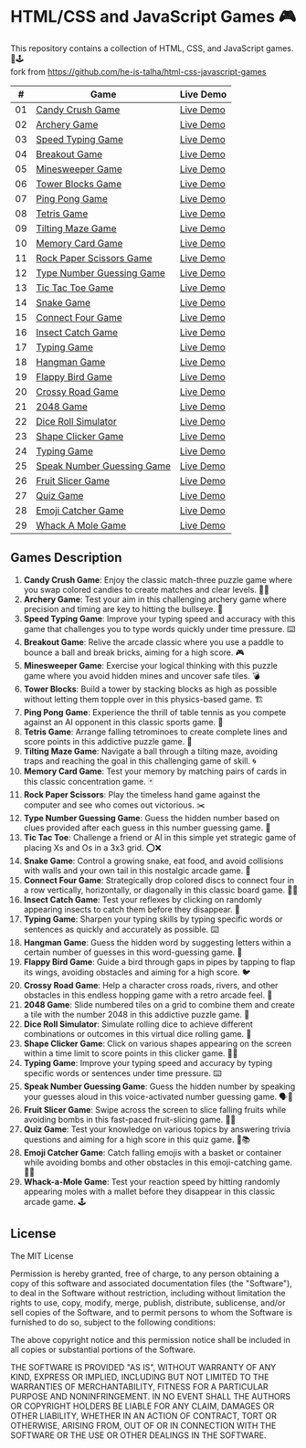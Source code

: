 # HTML/CSS and JavaScript Games 🎮

This repository contains a collection of HTML, CSS, and JavaScript games. 🎯🕹</br>
fork from https://github.com/he-is-talha/html-css-javascript-games

|  #  | Game                                           | Live Demo |
| :-: | ---------------------------------------------- | --------- |
| 01  | [Candy Crush Game](https://github.com/leoncoolmoon/html-css-javascript-games/tree/main/01-Candy-Crush-Game)     | [Live Demo](https://leoncoolmoon.github.io/html-css-javascript-games/01-Candy-Crush-Game/) |
| 02  | [Archery Game](https://github.com/leoncoolmoon/html-css-javascript-games/tree/main/02-Archery-Game)     | [Live Demo](https://leoncoolmoon.github.io/html-css-javascript-games/02-Archery-Game/) |
| 03  | [Speed Typing Game](https://github.com/leoncoolmoon/html-css-javascript-games/tree/main/03-Speed-Typing-Game) | [Live Demo](https://leoncoolmoon.github.io/html-css-javascript-games/03-Speed-Typing-Game/) |
| 04  | [Breakout Game](https://github.com/leoncoolmoon/html-css-javascript-games/tree/main/04-Breakout-Game)           | [Live Demo](https://leoncoolmoon.github.io/html-css-javascript-games/04-Breakout-Game/) |
| 05  | [Minesweeper Game](https://github.com/leoncoolmoon/html-css-javascript-games/tree/main/05-Minesweeper-Game)       | [Live Demo](https://leoncoolmoon.github.io/html-css-javascript-games/05-Minesweeper-Game/) |
| 06  | [Tower Blocks Game](https://github.com/leoncoolmoon/html-css-javascript-games/tree/main/06-Tower-Blocks) | [Live Demo](https://leoncoolmoon.github.io/html-css-javascript-games/06-Tower-Blocks/) |
| 07  | [Ping Pong Game](https://github.com/leoncoolmoon/html-css-javascript-games/tree/main/07-Ping-Pong-Game) | [Live Demo](https://leoncoolmoon.github.io/html-css-javascript-games/07-Ping-Pong-Game/) |
| 08  | [Tetris Game](https://github.com/leoncoolmoon/html-css-javascript-games/tree/main/08-Tetris-Game) | [Live Demo](https://leoncoolmoon.github.io/html-css-javascript-games/08-Tetris-Game/) |
| 09  | [Tilting Maze Game](https://github.com/leoncoolmoon/html-css-javascript-games/tree/main/09-Tilting-Maze-Game)       | [Live Demo](https://leoncoolmoon.github.io/html-css-javascript-games/09-Tilting-Maze-Game/) |
| 10  | [Memory Card Game](https://github.com/leoncoolmoon/html-css-javascript-games/tree/main/10-Memory-Card-Game)                   | [Live Demo](https://leoncoolmoon.github.io/html-css-javascript-games/10-Memory-Card-Game/) |
| 11  | [Rock Paper Scissors Game](https://github.com/leoncoolmoon/html-css-javascript-games/tree/main/11-Rock-Paper-Scissors)                   | [Live Demo](https://leoncoolmoon.github.io/html-css-javascript-games/11-Rock-Paper-Scissors/) |
| 12  | [Type Number Guessing Game](https://github.com/leoncoolmoon/html-css-javascript-games/tree/main/12-Type-Number-Guessing-Game)                   | [Live Demo](https://leoncoolmoon.github.io/html-css-javascript-games/12-Type-Number-Guessing-Game/) |
| 13  | [Tic Tac Toe Game](https://github.com/leoncoolmoon/html-css-javascript-games/tree/main/13-Tic-Tac-Toe)                   | [Live Demo](https://leoncoolmoon.github.io/html-css-javascript-games/13-Tic-Tac-Toe/) |
| 14  | [Snake Game](https://github.com/leoncoolmoon/html-css-javascript-games/tree/main/14-Snake-Game)                   | [Live Demo](https://leoncoolmoon.github.io/html-css-javascript-games/14-Snake-Game/) |
| 15  | [Connect Four Game](https://github.com/leoncoolmoon/html-css-javascript-games/tree/main/15-Connect-Four-Game)                   | [Live Demo](https://leoncoolmoon.github.io/html-css-javascript-games/15-Connect-Four-Game/) |
| 16  | [Insect Catch Game](https://github.com/leoncoolmoon/html-css-javascript-games/tree/main/16-Insect-Catch-Game)                   | [Live Demo](https://leoncoolmoon.github.io/html-css-javascript-games/16-Insect-Catch-Game/) |
| 17  | [Typing Game](https://github.com/leoncoolmoon/html-css-javascript-games/tree/main/17-Typing-Game)                   | [Live Demo](https://leoncoolmoon.github.io/html-css-javascript-games/17-Typing-Game/) |
| 18  | [Hangman Game](https://github.com/leoncoolmoon/html-css-javascript-games/tree/main/18-Hangman-Game)                   | [Live Demo](https://leoncoolmoon.github.io/html-css-javascript-games/18-Hangman-Game/) |
| 19  | [Flappy Bird Game](https://github.com/leoncoolmoon/html-css-javascript-games/tree/main/19-Flappy-Bird-Game)                   | [Live Demo](https://leoncoolmoon.github.io/html-css-javascript-games/19-Flappy-Bird-Game/) |
| 20  | [Crossy Road Game](https://github.com/leoncoolmoon/html-css-javascript-games/tree/main/20-Crossy-Road-Game)                   | [Live Demo](https://leoncoolmoon.github.io/html-css-javascript-games/20-Crossy-Road-Game/) |
| 21  | [2048 Game](https://github.com/leoncoolmoon/html-css-javascript-games/tree/main/21-2048-Game)                   | [Live Demo](https://leoncoolmoon.github.io/html-css-javascript-games/21-2048-Game/) |
| 22  | [Dice Roll Simulator](https://github.com/leoncoolmoon/html-css-javascript-games/tree/main/22-Dice-Roll-Simulator)                   | [Live Demo](https://leoncoolmoon.github.io/html-css-javascript-games/22-Dice-Roll-Simulator/) |
| 23  | [Shape Clicker Game](https://github.com/leoncoolmoon/html-css-javascript-games/tree/main/23-Shape-Clicker-Game)                   | [Live Demo](https://leoncoolmoon.github.io/html-css-javascript-games/23-Shape-Clicker-Game/) |
| 24  | [Typing Game](https://github.com/leoncoolmoon/html-css-javascript-games/tree/main/24-Typing-Game)                   | [Live Demo](https://leoncoolmoon.github.io/html-css-javascript-games/24-Typing-Game/) |
| 25  | [Speak Number Guessing Game](https://github.com/leoncoolmoon/html-css-javascript-games/tree/main/25-Speak-Number-Guessing-Game)                   | [Live Demo](https://leoncoolmoon.github.io/html-css-javascript-games/25-Speak-Number-Guessing-Game/) |
| 26  | [Fruit Slicer Game](https://github.com/leoncoolmoon/html-css-javascript-games/tree/main/26-Fruit-Slicer-Game)                   | [Live Demo](https://leoncoolmoon.github.io/html-css-javascript-games/26-Fruit-Slicer-Game/) |
| 27  | [Quiz Game](https://github.com/leoncoolmoon/html-css-javascript-games/tree/main/27-Quiz-Game)                   | [Live Demo](https://leoncoolmoon.github.io/html-css-javascript-games/27-Quiz-Game/) |
| 28  | [Emoji Catcher Game](https://github.com/leoncoolmoon/html-css-javascript-games/tree/main/28-Emoji-Catcher-Game)                   | [Live Demo](https://leoncoolmoon.github.io/html-css-javascript-games/28-Emoji-Catcher-Game/) |
| 29  | [Whack A Mole Game](https://github.com/leoncoolmoon/html-css-javascript-games/tree/main/29-Whack-A-Mole-Game)                   | [Live Demo](https://leoncoolmoon.github.io/html-css-javascript-games/29-Whack-A-Mole-Game/) |

## Games Description

1. **Candy Crush Game**: Enjoy the classic match-three puzzle game where you swap colored candies to create matches and clear levels. 🍬🍭
2. **Archery Game**: Test your aim in this challenging archery game where precision and timing are key to hitting the bullseye. 🏹
3. **Speed Typing Game**: Improve your typing speed and accuracy with this game that challenges you to type words quickly under time pressure. ⌨️
4. **Breakout Game**: Relive the arcade classic where you use a paddle to bounce a ball and break bricks, aiming for a high score. 🎮
5. **Minesweeper Game**: Exercise your logical thinking with this puzzle game where you avoid hidden mines and uncover safe tiles. 💣
6. **Tower Blocks**: Build a tower by stacking blocks as high as possible without letting them topple over in this physics-based game. 🏗️
7. **Ping Pong Game**: Experience the thrill of table tennis as you compete against an AI opponent in this classic sports game. 🏓
8. **Tetris Game**: Arrange falling tetrominoes to create complete lines and score points in this addictive puzzle game. 🧱
9. **Tilting Maze Game**: Navigate a ball through a tilting maze, avoiding traps and reaching the goal in this challenging game of skill. 🌀
10. **Memory Card Game**: Test your memory by matching pairs of cards in this classic concentration game. 🃏
11. **Rock Paper Scissors**: Play the timeless hand game against the computer and see who comes out victorious. ✂️
12. **Type Number Guessing Game**: Guess the hidden number based on clues provided after each guess in this number guessing game. 🔢
13. **Tic Tac Toe**: Challenge a friend or AI in this simple yet strategic game of placing Xs and Os in a 3x3 grid. ⭕❌
14. **Snake Game**: Control a growing snake, eat food, and avoid collisions with walls and your own tail in this nostalgic arcade game. 🐍
15. **Connect Four Game**: Strategically drop colored discs to connect four in a row vertically, horizontally, or diagonally in this classic board game. 🔵🔴
16. **Insect Catch Game**: Test your reflexes by clicking on randomly appearing insects to catch them before they disappear. 🐞
17. **Typing Game**: Sharpen your typing skills by typing specific words or sentences as quickly and accurately as possible. ⌨️
18. **Hangman Game**: Guess the hidden word by suggesting letters within a certain number of guesses in this word-guessing game. 🎩
19. **Flappy Bird Game**: Guide a bird through gaps in pipes by tapping to flap its wings, avoiding obstacles and aiming for a high score. 🐦
20. **Crossy Road Game**: Help a character cross roads, rivers, and other obstacles in this endless hopping game with a retro arcade feel. 🚦
21. **2048 Game**: Slide numbered tiles on a grid to combine them and create a tile with the number 2048 in this addictive puzzle game. 🧩
22. **Dice Roll Simulator**: Simulate rolling dice to achieve different combinations or outcomes in this virtual dice rolling game. 🎲
23. **Shape Clicker Game**: Click on various shapes appearing on the screen within a time limit to score points in this clicker game. 🔷🔶
24. **Typing Game**: Improve your typing speed and accuracy by typing specific words or sentences under time pressure. ⌨️
25. **Speak Number Guessing Game**: Guess the hidden number by speaking your guesses aloud in this voice-activated number guessing game. 🗣️🔢
26. **Fruit Slicer Game**: Swipe across the screen to slice falling fruits while avoiding bombs in this fast-paced fruit-slicing game. 🍉🔪
27. **Quiz Game**: Test your knowledge on various topics by answering trivia questions and aiming for a high score in this quiz game. 🧠📚
28. **Emoji Catcher Game**: Catch falling emojis with a basket or container while avoiding bombs and other obstacles in this emoji-catching game. 🎯😄
29. **Whack-a-Mole Game**: Test your reaction speed by hitting randomly appearing moles with a mallet before they disappear in this classic arcade game. 🕹️

## License

The MIT License

Permission is hereby granted, free of charge, to any person obtaining a copy
of this software and associated documentation files (the "Software"), to deal
in the Software without restriction, including without limitation the rights
to use, copy, modify, merge, publish, distribute, sublicense, and/or sell
copies of the Software, and to permit persons to whom the Software is
furnished to do so, subject to the following conditions:

The above copyright notice and this permission notice shall be included in
all copies or substantial portions of the Software.

THE SOFTWARE IS PROVIDED "AS IS", WITHOUT WARRANTY OF ANY KIND, EXPRESS OR
IMPLIED, INCLUDING BUT NOT LIMITED TO THE WARRANTIES OF MERCHANTABILITY,
FITNESS FOR A PARTICULAR PURPOSE AND NONINFRINGEMENT. IN NO EVENT SHALL THE
AUTHORS OR COPYRIGHT HOLDERS BE LIABLE FOR ANY CLAIM, DAMAGES OR OTHER
LIABILITY, WHETHER IN AN ACTION OF CONTRACT, TORT OR OTHERWISE, ARISING FROM,
OUT OF OR IN CONNECTION WITH THE SOFTWARE OR THE USE OR OTHER DEALINGS IN
THE SOFTWARE.
